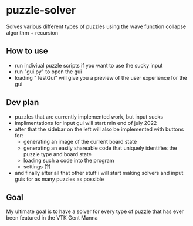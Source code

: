 # puzzle-solver
Solves various different types of puzzles using the wave function collapse algorithm + recursion

## How to use
* run indiviual puzzle scripts if you want to use the sucky input
* run "gui.py" to open the gui
* loading "TestGui" will give you a preview of the user experience for the gui

## Dev plan
 * puzzles that are currently implemented work, but input sucks
 * implimentations for input gui will start min end of july 2022
 * after that the sidebar on the left will also be implemented with buttons for:
   - generating an image of the current board state
   - generating an easily shareable code that uniquely identifies the puzzle type and board state
   - loading such a code into the program
   - settings (?)
 * and finally after all that other stuff i will start making solvers and input guis for as many puzzles as possible

## Goal
My ultimate goal is to have a solver for every type of puzzle that has ever been featured in the VTK Gent Manna